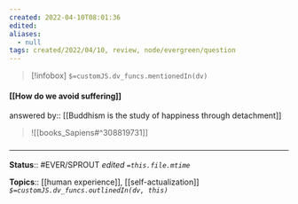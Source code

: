 ```yaml
---
created: 2022-04-10T08:01:36 
edited: 
aliases:
  - null
tags: created/2022/04/10, review, node/evergreen/question
---
```

> [!infobox]
`$=customJS.dv_funcs.mentionedIn(dv)`

#### [[How do we avoid suffering]]

answered by:: [[Buddhism is the study of happiness through detachment]]

> ![[books_Sapiens#^308819731]]

### <hr class="footnote"/>

**Status**:: #EVER/SPROUT
*edited `=this.file.mtime`*

**Topics**:: [[human experience]], [[self-actualization]]
*`$=customJS.dv_funcs.outlinedIn(dv, this)`*
